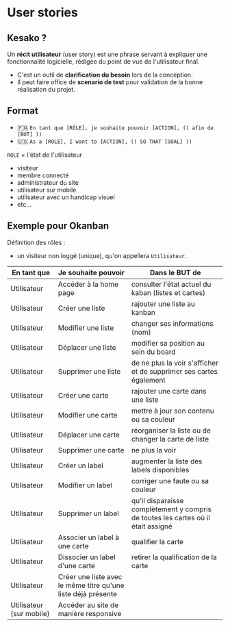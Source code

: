 # User stories

## Kesako ?

Un **récit utilisateur** (user story) est une phrase servant à expliquer une fonctionnalité logicielle, rédigée du point de vue de l'utilisateur final.

- C'est un outil de **clarification du besoin** lors de la conception.
- Il peut faire office de **scenario de test** pour validation de la bonne réalisation du projet.

## Format

- 🇫🇷 `En tant que [RÔLE], je souhaite pouvoir [ACTION], (( afin de [BUT] ))`
- 🇺🇸 `As a [ROLE], I want to [ACTION], (( SO THAT [GOAL] ))`

`ROLE` = l'état de l'utilisateur

- visiteur
- membre connecté
- administrateur du site
- utilisateur sur mobile
- utilisateur avec un handicap visuel
- etc…

## Exemple pour Okanban

Définition des rôles :

- un visiteur non loggé (unique), qu'on appellera `Utilisateur`.

| **En tant que** | **Je souhaite pouvoir** | **Dans le BUT de** |
| -- | -- | -- |
| Utilisateur | Accéder à la home page | consulter l'état actuel du kaban (listes et cartes) |
| Utilisateur | Créer une liste | rajouter une liste au kanban |
| Utilisateur | Modifier une liste | changer ses informations (nom) |
| Utilisateur | Déplacer une liste | modifier sa position au sein du board |
| Utilisateur | Supprimer une liste | de ne plus la voir s'afficher et de supprimer ses cartes également |
| Utilisateur | Créer une carte | rajouter une carte dans une liste |
| Utilisateur | Modifier une carte | mettre à jour son contenu ou sa couleur |
| Utilisateur | Déplacer une carte | réorganiser la liste ou de changer la carte de liste |
| Utilisateur | Supprimer une carte | ne plus la voir |
| Utilisateur | Créer un label | augmenter la liste des labels disponibles |
| Utilisateur | Modifier un label | corriger une faute ou sa couleur |
| Utilisateur | Supprimer un label | qu'il disparaisse complètement y compris de toutes les cartes où il était assigné |
| Utilisateur | Associer un label à une carte | qualifier la carte |
| Utilisateur | Dissocier un label d'une carte | retirer la qualification de la carte |
| Utilisateur | Créer une liste avec le même titre qu'une liste déjà présente |
| Utilisateur (sur mobile) | Accéder au site de manière responsive |
